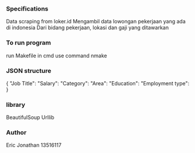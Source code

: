

### Specifications

Data scraping from loker.id
Mengambil data lowongan pekerjaan yang ada di indonesia
Dari bidang pekerjaan, lokasi dan gaji yang ditawarkan

### To run program
run Makefile in cmd use command nmake

### JSON structure
{
        "Job Title": 
        "Salary": 
        "Category": 
        "Area": 
        "Education": 
        "Employment type":
}

### library
BeautifulSoup
Urllib

### Author
Eric Jonathan
13516117

